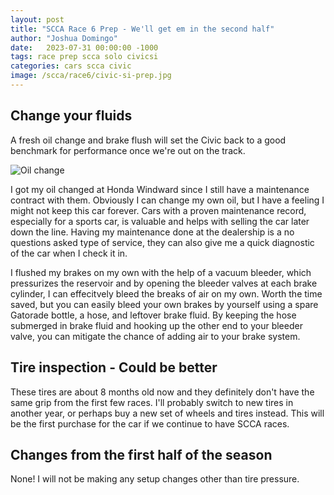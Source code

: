```yaml
---
layout: post
title: "SCCA Race 6 Prep - We'll get em in the second half"
author: "Joshua Domingo"
date:   2023-07-31 00:00:00 -1000
tags: race prep scca solo civicsi  
categories: cars scca civic
image: /scca/race6/civic-si-prep.jpg
---
```


## Change your fluids

A fresh oil change and brake flush will set the Civic back to a good benchmark for performance once we're out on the track.

![Oil change](https://sudoyashi.com/assets/img/scca/race6/oilchange.jpg)

I got my oil changed at Honda Windward since I still have a maintenance contract with them. Obviously I can change my own oil, but I have a feeling I might not keep this car forever. Cars with a proven maintenance record, especially for a sports car, is valuable and helps with selling the car later down the line. Having my maintenance done at the dealership is a no questions asked type of service, they can also give me a quick diagnostic of the car when I check it in.

I flushed my brakes on my own with the help of a vacuum bleeder, which pressurizes the reservoir and by opening the bleeder valves at each brake cylinder, I can effecitvely bleed the breaks of air on my own. Worth the time saved, but you can easily bleed your own brakes by yourself using a spare Gatorade bottle, a hose, and leftover brake fluid. By keeping the hose submerged in brake fluid and hooking up the other end to your bleeder valve, you can mitigate the chance of adding air to your brake system.

## Tire inspection - Could be better

These tires are about 8 months old now and they definitely don't have the same grip from the first few races. I'll probably switch to new tires in another year, or perhaps buy a new set of wheels and tires instead. This will be the first purchase for the car if we continue to have SCCA races.

## Changes from the first half of the season

None! I will not be making any setup changes other than tire pressure.

